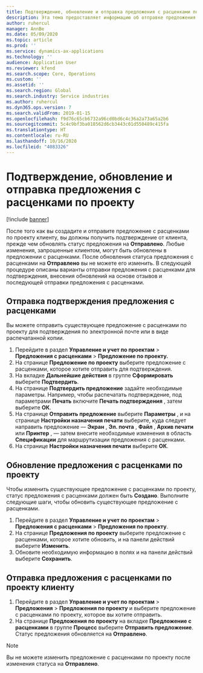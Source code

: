 ```yaml
---
title: Подтверждение, обновление и отправка предложения с расценками по проекту
description: Эта тема предоставляет информацию об отправке предложения с расценками клиенту для подтверждения, изменении на основе отзывов и последующей повторной отправке предложения с расценками.
author: ruhercul
manager: AnnBe
ms.date: 05/09/2020
ms.topic: article
ms.prod: ''
ms.service: dynamics-ax-applications
ms.technology: ''
audience: Application User
ms.reviewer: kfend
ms.search.scope: Core, Operations
ms.custom: ''
ms.assetid: ''
ms.search.region: Global
ms.search.industry: Service industries
ms.author: ruhercul
ms.dyn365.ops.version: 7
ms.search.validFrom: 2019-01-15
ms.openlocfilehash: f9d76c65cb6732a96cd0bd6c4c36a2a73a65a2b6
ms.sourcegitcommit: 5c4c9bf3ba018562d6cb3443c01d550489c415fa
ms.translationtype: HT
ms.contentlocale: ru-RU
ms.lasthandoff: 10/16/2020
ms.locfileid: "4083326"
---
```

# <a name="confirm-update-and-send-a-project-quotation"></a>Подтверждение, обновление и отправка предложения с расценками по проекту

[!include [banner](../includes/banner.md)]

После того как вы создадите и отправите предложение с расценками по проекту клиенту, вы должны получить подтверждение от клиента, прежде чем обновлять статус предложения на **Отправлено**. Любые изменения, запрошенные клиентом, могут быть обновлены в предложении с расценками. После обновления статуса предложения с расценками на **Отправлено** вы не можете его изменить. В следующей процедуре описаны варианты отправки предложения с расценками для подтверждения, внесения обновлений на основе отзывов и последующей отправки предложения с расценками.

## <a name="send-a-project-quotation-confirmation"></a>Отправка подтверждения предложения с расценками  

Вы можете отправить существующее предложение с расценками по проекту для подтверждения по электронной почте или в виде распечатанной копии. 

1. Перейдите в раздел **Управление и учет по проектам** > **Предложения с расценками** > **Предложение по проекту.** 
2. На странице **Предложение по проекту** выберите предложение с расценками, которое хотите отправить для подтверждения. 
3. На вкладке **Дальнейшие действия** в группе **Сформировать** выберите **Подтвердить**. 
4. На странице **Подтвердить предложение** задайте необходимые параметры. Например, чтобы распечатать подтверждение, под параметрами **Печать** включите **Печать подтверждения** , затем выберите **ОК**.
5. На странице **Отправить предложение** выберите **Параметры** , и на странице **Настройки назначения печати** выберите, куда следует направить предложение — **Экран** , **Эл. почта** , **Файл** , **Архив печати** или **Принтер** , — затем внесите необходимые изменения в область **Спецификации** для маршрутизации предложения с расценками.
6. На странице **Настройки назначения печати** выберите **ОК**.  

## <a name="update-a-project-quotation"></a>Обновление предложения с расценками по проекту

Чтобы изменить существующее предложение с расценками по проекту, статус предложения с расценками должен быть **Создано**. Выполните следующие шаги, чтобы обновить существующее предложение с расценками. 

1. Перейдите в раздел **Управление и учет по проектам** > **Предложения с расценками** > **Предложения по проекту**.
2. На странице **Предложения по проекту** выберите предложение с расценками, которое хотите обновить, и на панели действий выберите **Изменить**.
3. Обновите необходимую информацию в полях и на панели действий выберите **Сохранить**.  

## <a name="send-a-project-quotation-to-a-customer"></a>Отправка предложения с расценками по проекту клиенту 

1. Перейдите в раздел **Управление и учет по проектам** > **Предложения** > **Предложения по проекту** и выберите предложение с расценками по проекту, которое вы хотите отправить.
2. На странице **Предложения по проекту** на вкладке **Предложение с расценками** в группе **Процесс** выберите **Отправить предложение**. Статус предложения обновляется на **Отправлено**.

> [!NOTE]
> Вы не можете изменить предложение с расценками по проекту после изменения статуса на **Отправлено**.
